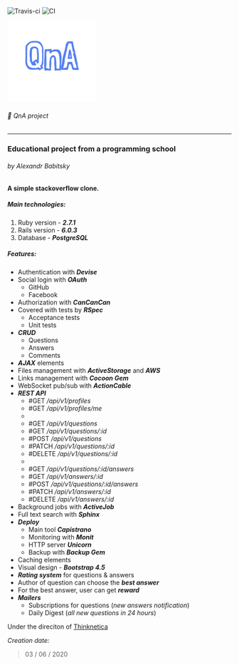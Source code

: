 ![Travis-ci](https://travis-ci.com/TailsSavarin/qna.svg?branch=master)
![CI](https://github.com/TailsSavarin/qna/workflows/CI/badge.svg?branch=master)

<img src="app/assets/images/qna-logo.png" width="200"/>

###### :page_with_curl: QnA project
---
### Educational project from a programming school
###### by Alexandr Babitsky

__A simple stackoverflow clone.__

##### Main technologies:
1. Ruby version - ***2.7.1***
2. Rails version - ***6.0.3***
3. Database - ***PostgreSQL***

##### Features:
- Authentication with ***Devise***
- Social login with ***OAuth***
    - GitHub
    - Facebook
- Authorization with ***CanCanCan***
- Covered with tests by ***RSpec***
    - Acceptance tests
    - Unit tests
- ***CRUD***
    - Questions
    - Answers
    - Comments
- ***AJAX*** elements
- Files management with ***ActiveStorage*** and ***AWS***
- Links management with ***Cocoon Gem***
- WebSocket pub/sub with ***ActionCable***
- ***REST API***
    - #GET _/api/v1/profiles_
    - #GET _/api/v1/profiles/me_
    -
    - #GET _/api/v1/questions_
    - #GET _/api/v1/questions/:id_
    - #POST _/api/v1/questions_
    - #PATCH _/api/v1/questions/:id_
    - #DELETE _/api/v1/questions/:id_
    -
    - #GET _/api/v1/questions/:id/answers_
    - #GET _/api/v1/answers/:id_
    - #POST _/api/v1/questions/:id/answers_
    - #PATCH _/api/v1/answers/:id_
    - #DELETE _/api/v1/answers/:id_
- Background jobs with ***ActiveJob***
- Full text search with ***Sphinx***
- ***Deploy***
    - Main tool ***Capistrano***
    - Monitoring with ***Monit***
    - HTTP server ***Unicorn***
    - Backup with ***Backup Gem***
- Caching elements
- Visual design - ***Bootstrap 4.5***
- ***Rating system*** for questions & answers
- Author of question can choose the ***best answer***
- For the best answer, user can get ***reward***
- ***Mailers***
    - Subscriptions for questions (_new answers notification_)
    - Daily Digest (_all new questions in 24 hours_)

Under the direciton of [Thinknetica](https://thinknetica.com/)

_Creation date:_
>03 / 06 / 2020
